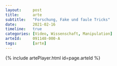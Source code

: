 ```yaml
---
layout:     post
title:      arte
subtitle:   "Forschung, Fake und faule Tricks"
date:       2021-02-16
timeline:   true
categories: [Video, Wissenschaft, Manipulation]
arteId:     091148-000-A
tags:       [arte]
---
```


{% include artePlayer.html id=page.arteId %}

